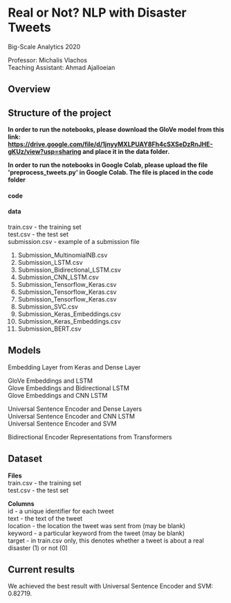 # Real or Not? NLP with Disaster Tweets

Big-Scale Analytics 2020

Professor: Michalis Vlachos  <br /> 
Teaching Assistant: Ahmad Ajalloeian

## Overview ##

## Structure of the project ##
**In order to run the notebooks, please download the GloVe model from this link: https://drive.google.com/file/d/1jnyyMXLPUAY8Fh4cSXSeDzRnJHE-gKUz/view?usp=sharing and place it in the data folder.**

**In order to run the notebooks in Google Colab, please upload the file 'preprocess_tweets.py' in Google Colab. The file is placed in the code folder**

#### code #### 

#### data ####
train.csv - the training set <br />
test.csv - the test set <br />
submission.csv - example of a submission file <br />
1. Submission_MultinomialNB.csv <br />
2. Submission_LSTM.csv <br />
3. Submission_Bidirectional_LSTM.csv <br />
4. Submission_CNN_LSTM.csv <br />
5. Submission_Tensorflow_Keras.csv <br />
6. Submission_Tensorflow_Keras.csv <br />
7. Submission_Tensorflow_Keras.csv <br />
8. Submission_SVC.csv <br />
9. Submission_Keras_Embeddings.csv <br />
10. Submission_Keras_Embeddings.csv <br />
11. Submission_BERT.csv <br />

## Models ##

Embedding Layer from Keras and Dense Layer <br />

GloVe Embeddings and LSTM <br />
Glove Embeddings and Bidirectional LSTM <br />
Glove Embeddings and CNN LSTM <br />

Universal Sentence Encoder and Dense Layers <br />
Universal Sentence Encoder and CNN LSTM <br />
Universal Sentence Encoder and SVM <br />

Bidirectional Encoder Representations from Transformers <br /> 

## Dataset ##
**Files** <br />
train.csv - the training set <br />
test.csv - the test set <br />

**Columns** <br />
id - a unique identifier for each tweet <br />
text - the text of the tweet <br />
location - the location the tweet was sent from (may be blank) <br />
keyword - a particular keyword from the tweet (may be blank) <br />
target - in train.csv only, this denotes whether a tweet is about a real disaster (1) or not (0) <br />

## Current results ##
We achieved the best result with Universal Sentence Encoder and SVM: 0.82719. 

